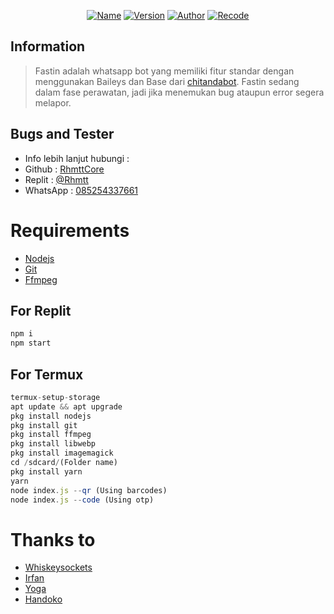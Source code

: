 <p align="center">
<a href="https://github.com/RhmttCore/Fastin"><img title="Name" src="https://img.shields.io/badge/Name-Fastin-blue.svg?style=for-the-badge&logo=github"></a>
<a href="https://github.com/RhmttCore/Fastin"><img title="Version" src="https://img.shields.io/badge/Version-v1.0-blue.svg?style=for-the-badge&logo=github"></a>
<a href="https://github.com/rtwone"><img title="Author" src="https://img.shields.io/badge/Author-Irfan-blue.svg?style=for-the-badge&logo=github"></a>
<a href="https://github.com/RhmttCore"><img title="Recode" src="https://img.shields.io/badge/Recode-Rahmat-blue.svg?style=for-the-badge&logo=github"></a>
</p>

</div

---

## Information
> Fastin adalah whatsapp bot yang memiliki fitur standar dengan menggunakan Baileys dan Base dari [chitandabot](https://github.com/rtwone/chitandabot).
> Fastin sedang dalam fase perawatan, jadi jika menemukan bug ataupun error segera melapor.

## Bugs and Tester
* Info lebih lanjut hubungi :
* Github : [RhmttCore](https://github.com/RhmttCore)
* Replit : [@Rhmtt](https://replit.com/@Rhmtt)
* WhatsApp : [085254337661](https://wa.me/6285254337661)

# Requirements
* [Nodejs](https://nodejs.org/en/)
* [Git](https://git-scm.com/downloads)
* [Ffmpeg](https://github.com/BtbN/FFmpeg-Builds/releases/download/autobuild-2020-12-08-13-03/ffmpeg-n4.3.1-26-gca55240b8c-win64-gpl-4.3.zip)

## For Replit
```ts
npm i
npm start
```

## For Termux
```ts
termux-setup-storage
apt update && apt upgrade
pkg install nodejs
pkg install git
pkg install ffmpeg
pkg install libwebp
pkg install imagemagick
cd /sdcard/(Folder name)
pkg install yarn
yarn
node index.js --qr (Using barcodes)
node index.js --code (Using otp)
```

# Thanks to
- [Whiskeysockets](https://github.com/whiskeysockets)
- [Irfan](https://github.com/rtwone)
- [Yoga](https://github.com/YogGanz)
- [Handoko](https://github.com/handoko19)
